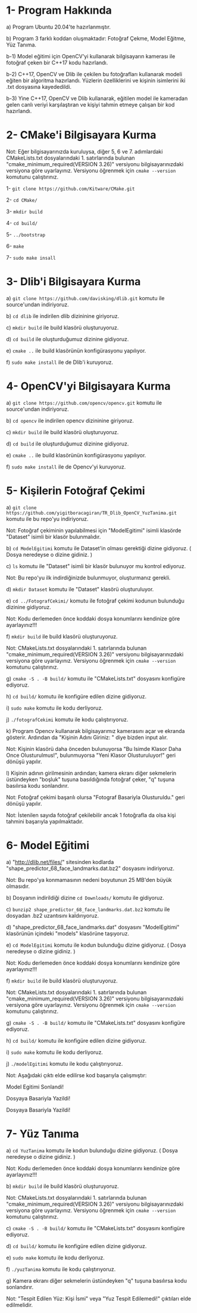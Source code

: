 # 1- Program Hakkında 

a) Program Ubuntu 20.04'te hazırlanmıştır.

b) Program 3 farklı koddan oluşmaktadır: Fotoğraf Çekme, Model Eğitme, Yüz Tanıma.

b-1) Model eğitimi için OpenCV'yi kullanarak bilgisayarın kamerası ile fotoğraf çeken bir C++17 kodu hazırlandı.

b-2) C++17, OpenCV ve Dlib ile çekilen bu fotoğrafları kullanarak modeli eğiten bir algoritma hazırlandı. Yüzlerin özelliklerini ve kişinin isimlerini iki .txt dosyasına kayededildi.

b-3) Yine C++17, OpenCV ve Dlib kullanarak, eğitilen model ile kameradan gelen canlı veriyi karşılaştıran ve kişiyi tahmin etmeye çalışan bir kod hazırlandı.

# 2- CMake'i Bilgisayara Kurma

Not: Eğer bilgisayarınızda kuruluysa, diğer 5, 6 ve 7. adımlardaki CMakeLists.txt dosyalarındaki 1. satırlarında bulunan "cmake_minimum_required(VERSION 3.26)" versiyonu bilgisayarınızdaki versiyona göre uyarlayınız. Versiyonu öğrenmek için `cmake --version` komutunu çalıştırınız.

1- `git clone https://github.com/Kitware/CMake.git`

2- `cd CMake/`

3- `mkdir build`

4- `cd build/`

5- `../bootstrap`

6- `make`

7- `sudo make insall`

# 3- Dlib'i Bilgisayara Kurma

a) `git clone https://github.com/davisking/dlib.git` komutu ile source'undan indiriyoruz.

b) `cd dlib` ile indirilen dlib dizininine giriyoruz.

c) `mkdir build` ile build klasörü oluşturuyoruz.

d) `cd build` ile oluşturduğumuz dizinine gidiyoruz.

e) `cmake ..` ile build klasörünün konfigürasyonu yapılıyor.

f) `sudo make install` ile de Dlib'i kuruyoruz.

# 4- OpenCV'yi Bilgisayara Kurma

a) `git clone https://github.com/opencv/opencv.git` komutu ile source'undan indiriyoruz.

b) `cd opencv` ile indirilen opencv dizininine giriyoruz.

c) `mkdir build` ile build klasörü oluşturuyoruz.

d) `cd build` ile oluşturduğumuz dizinine gidiyoruz.

e) `cmake ..` ile build klasörünün konfigürasyonu yapılıyor.

f) `sudo make install` ile de Opencv'yi kuruyoruz.

# 5- Kişilerin Fotoğraf Çekimi

a) `git clone https://github.com/yigitboracagiran/TR_Dlib_OpenCV_YuzTanima.git` komutu ile bu repo'yu indiriyoruz.

Not: Fotoğraf çekiminin yapılabilmesi için "ModelEgitimi" isimli klasörde "Dataset" isimli bir klasör bulunmalıdır. 

b) `cd ModelEgitimi` komutu ile Dataset'in olması gerektiği dizine gidiyoruz. ( Dosya neredeyse o dizine gidiniz. )

c) `ls` komutu ile "Dataset" isimli bir klasör bulunuyor mu kontrol ediyoruz.

Not: Bu repo'yu ilk indirdiğinizde bulunmuyor, oluşturmanız gerekli.

d) `mkdir Dataset` komutu ile "Dataset" klasörü oluşturuluyor.

e) `cd ../FotografCekimi/` komutu ile fotoğraf çekimi kodunun bulunduğu dizinine gidiyoruz.

Not: Kodu derlemeden önce koddaki dosya konumlarını kendinize göre ayarlayınız!!!

f) `mkdir build` ile build klasörü oluşturuyoruz.

Not: CMakeLists.txt dosyalarındaki 1. satırlarında bulunan "cmake_minimum_required(VERSION 3.26)" versiyonu bilgisayarınızdaki versiyona göre uyarlayınız. Versiyonu öğrenmek için `cmake --version` komutunu çalıştırınız.

g) `cmake -S . -B build/` komutu ile "CMakeLists.txt" dosyasını konfigüre ediyoruz.

h) `cd build/` komutu ile konfigüre edilen dizine gidiyoruz.

i) `sudo make` komutu ile kodu derliyoruz.

j) `./fotografCekimi` komutu ile kodu çalıştırıyoruz.

k) Program Opencv kullanarak bilgisayarımız kamerasını açar ve ekranda gösterir. Ardından da "Kişinin Adını Giriniz: " diye bizden input alır.

Not: Kişinin klasörü daha önceden bulunuyorsa "Bu Isimde Klasor Daha Once Olusturulmus!", bulunmuyorsa "Yeni Klasor Olusturuluyor!" geri dönüşü yapılır.

l) Kişinin adının girilmesinin ardından; kamera ekranı diğer sekmelerin üstündeyken "boşluk" tuşuna basıldığında fotoğraf çeker, "q" tuşuna basılırsa kodu sonlandırır.

Not: Fotoğraf çekimi başarılı olursa "Fotograf Basariyla Olusturuldu." geri dönüşü yapılır.

Not: İstenilen sayıda fotoğraf çekilebilir ancak 1 fotoğrafla da olsa kişi tahmini başarıyla yapılmaktadır.

# 6- Model Eğitimi

a) "http://dlib.net/files/" sitesinden kodlarda "shape_predictor_68_face_landmarks.dat.bz2" dosyasını indiriyoruz.

Not: Bu repo'ya konmamasının nedeni boyutunun 25 MB'den büyük olmasıdır.

b) Dosyanın indirildiği dizine `cd Downloads/` komutu ile gidiyoruz.

c) `bunzip2 shape_predictor_68_face_landmarks.dat.bz2` komutu ile dosyadan .bz2 uzantısını kaldırıyoruz.

d) "shape_predictor_68_face_landmarks.dat" dosyasını "ModelEgitimi" klasörünün içindeki "models" klasörüne taşıyoruz.

e) `cd ModelEgitimi` komutu ile kodun bulunduğu dizine gidiyoruz. ( Dosya neredeyse o dizine gidiniz. )

Not: Kodu derlemeden önce koddaki dosya konumlarını kendinize göre ayarlayınız!!!

f) `mkdir build` ile build klasörü oluşturuyoruz.

Not: CMakeLists.txt dosyalarındaki 1. satırlarında bulunan "cmake_minimum_required(VERSION 3.26)" versiyonu bilgisayarınızdaki versiyona göre uyarlayınız. Versiyonu öğrenmek için `cmake --version` komutunu çalıştırınız.

g) `cmake -S . -B build/` komutu ile "CMakeLists.txt" dosyasını konfigüre ediyoruz.

h) `cd build/` komutu ile konfigüre edilen dizine gidiyoruz.

i) `sudo make` komutu ile kodu derliyoruz.

j) `./modelEgitimi` komutu ile kodu çalıştırıyoruz.

Not: Aşağıdaki çıktı elde edilirse kod başarıyla çalışmıştır:

Model Egitimi Sonlandi!

Dosyaya Basariyla Yazildi!

Dosyaya Basariyla Yazildi!

# 7- Yüz Tanıma

a) `cd YuzTanima` komutu ile kodun bulunduğu dizine gidiyoruz. ( Dosya neredeyse o dizine gidiniz. )

Not: Kodu derlemeden önce koddaki dosya konumlarını kendinize göre ayarlayınız!!!

b) `mkdir build` ile build klasörü oluşturuyoruz.

Not: CMakeLists.txt dosyalarındaki 1. satırlarında bulunan "cmake_minimum_required(VERSION 3.26)" versiyonu bilgisayarınızdaki versiyona göre uyarlayınız. Versiyonu öğrenmek için `cmake --version` komutunu çalıştırınız.

c) `cmake -S . -B build/` komutu ile "CMakeLists.txt" dosyasını konfigüre ediyoruz.

d) `cd build/` komutu ile konfigüre edilen dizine gidiyoruz.

e) `sudo make` komutu ile kodu derliyoruz.

f) `./yuzTanima` komutu ile kodu çalıştırıyoruz.

g) Kamera ekranı diğer sekmelerin üstündeyken "q" tuşuna basılırsa kodu sonlandırır. 

Not: "Tespit Edilen Yüz: Kişi İsmi" veya "Yuz Tespit Edilemedi!" çıktıları elde edilmelidir.
